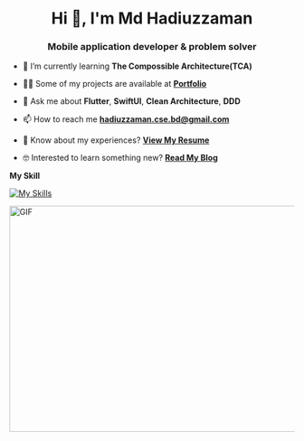 <h1 align="center">Hi 👋, I'm Md Hadiuzzaman</h1>
<h3 align="center">Mobile application developer & problem solver</h3>

- 🌱 I’m currently learning **The Compossible Architecture(TCA)**

- 👨‍💻 Some of my projects are available at [**Portfolio**](https://md-hadi.web.app/)

- 💬 Ask me about **Flutter**, **SwiftUI**, **Clean Architecture**, **DDD**

- 📫 How to reach me **hadiuzzaman.cse.bd@gmail.com**

- 📄 Know about my experiences? [**View My Resume**](https://drive.google.com/file/d/1MSi0XZoXStX1TvqP9NUBgbJOKdvaFqpP/view?usp=share_link)
- 🤓 Interested to learn something new? [**Read My Blog**](https://medium.com/@md-hadi)

 **My Skill**

[![My Skills](https://skillicons.dev/icons?i=swift,dart,flutter,firebase,python,tensorflow,postman,git,js,react,figma,androidstudio,vscode)](https://www.sandromaglione.com)

<img align="right" alt="GIF" src="https://github.com/abhisheknaiidu/abhisheknaiidu/blob/master/code.gif?raw=true" width="900" height="400" />
  
